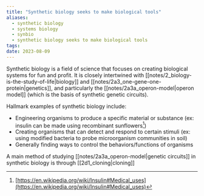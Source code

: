 ```yaml
---
title: "Synthetic biology seeks to make biological tools"
aliases:
  - synthetic biology
  - systems biology
  - synbio
  - synthetic biology seeks to make biological tools
tags: 
date: 2023-08-09
---
```

Synthetic biology is a field of science that focuses on creating biological systems for fun and profit. It is closely intertwined with [[notes/2_biology-is-the-study-of-life|biology]] and [[notes/2a3_one-gene-one-protein|genetics]], and particularly the [[notes/2a3a_operon-model|operon model]] (which is the basis of synthetic genetic circuits).

Hallmark examples of synthetic biology include:
- Engineering organisms to produce a specific material or substance (ex: insulin can be made using recombinant sunflowers[^1])
- Creating organisms that can detect and respond to certain stimuli (ex: using modified bacteria to probe microorganism communities in soil)
- Generally finding ways to control the behaviors/functions of organisms

A main method of studying [[notes/2a3a_operon-model|genetic circuits]] in synthetic biology is through [[2d1_cloning|cloning]]

[^1]: [https://en.wikipedia.org/wiki/Insulin#Medical_uses](https://en.wikipedia.org/wiki/Insulin#Medical_uses)